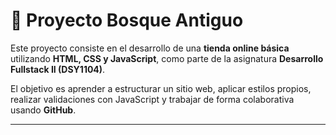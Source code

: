 # 🛒 Proyecto Bosque Antiguo 

Este proyecto consiste en el desarrollo de una **tienda online básica** utilizando **HTML, CSS y JavaScript**, como parte de la asignatura **Desarrollo Fullstack II (DSY1104)**.  

El objetivo es aprender a estructurar un sitio web, aplicar estilos propios, realizar validaciones con JavaScript y trabajar de forma colaborativa usando **GitHub**.

---

